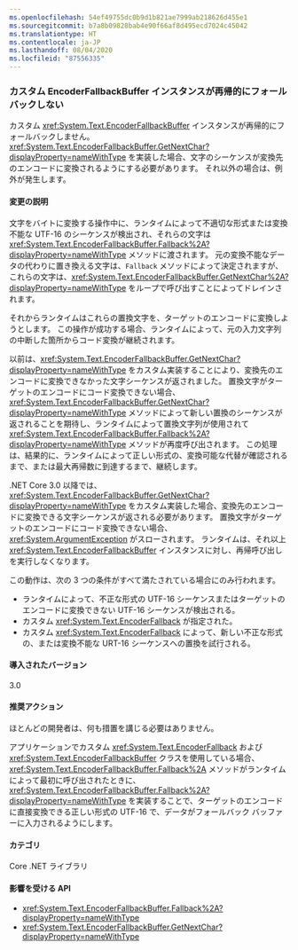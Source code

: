 ```yaml
---
ms.openlocfilehash: 54ef49755dc0b9d1b821ae7999ab218626d455e1
ms.sourcegitcommit: b7a8b09828bab4e90f66af8d495ecd7024c45042
ms.translationtype: HT
ms.contentlocale: ja-JP
ms.lasthandoff: 08/04/2020
ms.locfileid: "87556335"
---
```

### <a name="custom-encoderfallbackbuffer-instances-cannot-fall-back-recursively"></a>カスタム EncoderFallbackBuffer インスタンスが再帰的にフォールバックしない

カスタム <xref:System.Text.EncoderFallbackBuffer> インスタンスが再帰的にフォールバックしません。 <xref:System.Text.EncoderFallbackBuffer.GetNextChar?displayProperty=nameWithType> を実装した場合、文字のシーケンスが変換先のエンコードに変換されるようにする必要があります。 それ以外の場合は、例外が発生します。

#### <a name="change-description"></a>変更の説明

文字をバイトに変換する操作中に、ランタイムによって不適切な形式または変換不能な UTF-16 のシーケンスが検出され、それらの文字は <xref:System.Text.EncoderFallbackBuffer.Fallback%2A?displayProperty=nameWithType> メソッドに渡されます。 元の変換不能なデータの代わりに置き換える文字は、`Fallback` メソッドによって決定されますが、これらの文字は、<xref:System.Text.EncoderFallbackBuffer.GetNextChar%2A?displayProperty=nameWithType> をループで呼び出すことによってドレインされます。

それからランタイムはこれらの置換文字を、ターゲットのエンコードに変換しようとします。 この操作が成功する場合、ランタイムによって、元の入力文字列の中断した箇所からコード変換が継続されます。

以前は、<xref:System.Text.EncoderFallbackBuffer.GetNextChar?displayProperty=nameWithType> をカスタム実装することにより、変換先のエンコードに変換できなかった文字シーケンスが返されました。 置換文字がターゲットのエンコードにコード変換できない場合、<xref:System.Text.EncoderFallbackBuffer.GetNextChar?displayProperty=nameWithType> メソッドによって新しい置換のシーケンスが返されることを期待し、ランタイムによって置換文字列が使用されて <xref:System.Text.EncoderFallbackBuffer.Fallback%2A?displayProperty=nameWithType> メソッドが再度呼び出されます。 この処理は、結果的に、ランタイムによって正しい形式の、変換可能な代替が確認されるまで、または最大再帰数に到達するまで、継続します。

.NET Core 3.0 以降では、<xref:System.Text.EncoderFallbackBuffer.GetNextChar?displayProperty=nameWithType> をカスタム実装した場合、変換先のエンコードに変換できる文字シーケンスが返される必要があります。 置換文字がターゲットのエンコードにコード変換できない場合、<xref:System.ArgumentException> がスローされます。 ランタイムは、それ以上 <xref:System.Text.EncoderFallbackBuffer> インスタンスに対し、再帰呼び出しを実行しなくなります。

この動作は、次の 3 つの条件がすべて満たされている場合にのみ行われます。

- ランタイムによって、不正な形式の UTF-16 シーケンスまたはターゲットのエンコードに変換できない UTF-16 シーケンスが検出される。
- カスタム <xref:System.Text.EncoderFallback> が指定された。
- カスタム <xref:System.Text.EncoderFallback> によって、新しい不正な形式の、または変換不能な URT-16 シーケンスへの置換を試行される。

#### <a name="version-introduced"></a>導入されたバージョン

3.0

#### <a name="recommended-action"></a>推奨アクション

ほとんどの開発者は、何も措置を講じる必要はありません。

アプリケーションでカスタム <xref:System.Text.EncoderFallback> および <xref:System.Text.EncoderFallbackBuffer> クラスを使用している場合、<xref:System.Text.EncoderFallbackBuffer.Fallback%2A> メソッドがランタイムによって最初に呼び出されたときに、<xref:System.Text.EncoderFallbackBuffer.Fallback%2A?displayProperty=nameWithType> を実装することで、ターゲットのエンコードに直接変換できる正しい形式の UTF-16 で、データがフォールバック バッファーに入力されるようにします。

#### <a name="category"></a>カテゴリ

Core .NET ライブラリ

#### <a name="affected-apis"></a>影響を受ける API

- <xref:System.Text.EncoderFallbackBuffer.Fallback%2A?displayProperty=nameWithType>
- <xref:System.Text.EncoderFallbackBuffer.GetNextChar?displayProperty=nameWithType>

<!--

#### Affected APIs

- `Overload:System.Text.EncoderFallbackBuffer.Fallback`
- `M:System.Text.EncoderFallbackBuffer.GetNextChar`

-->
